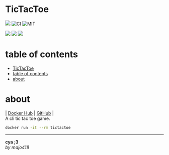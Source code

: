 # TicTacToe
[![](https://img.shields.io/docker/image-size/majo418/tictactoe)](https://hub.docker.com/r/majo418/tictactoe)
![CI](https://github.com/majo418/tictactoe/workflows/Image/badge.svg)
![MIT](https://img.shields.io/badge/license-MIT-blue.svg)

![](https://img.shields.io/badge/dynamic/json?color=darkred&label=Issues&query=open_issues&suffix=x&url=https%3A%2F%2Fapi.github.com%2Frepos%2Fmajo418%2Ftictactoe)
![](https://img.shields.io/badge/dynamic/json?color=navy&label=Forks&query=forks&suffix=x&url=https%3A%2F%2Fapi.github.com%2Frepos%2Fmajo418%2Ftictactoe)
![](https://img.shields.io/badge/dynamic/json?color=green&label=Subscribers&query=subscribers_count&suffix=x&url=https%3A%2F%2Fapi.github.com%2Frepos%2Fmajo418%2Ftictactoe)

# table of contents
- [TicTacToe](#tictactoe)
- [table of contents](#table-of-contents)
- [about](#about)

# about
|
[Docker Hub](https://hub.docker.com/r/majo418/tictactoe)
|
[GitHub](https://github.com/majo418/tictactoe)
|  
A cli tic tac toe game.
```sh
docker run -it --rm tictactoe
```

---
**cya ;3**  
*by majo418*





